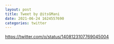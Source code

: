 ```yaml
--- 
layout: post 
title: Tweet by @itsGMani 
date: 2021-06-24 1624557690 
categories: twitter 
--- 
```

https://twitter.com/o/status/1408123107769045004